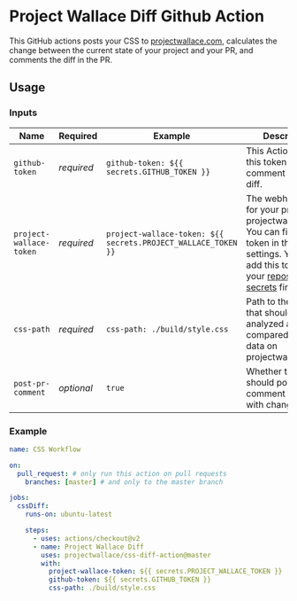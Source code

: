 # Project Wallace Diff Github Action

This GitHub actions posts your CSS to [projectwallace.com](https://www.projectwallace.com?ref=gh-diff-action), calculates the change between the current state of your project and your PR, and comments the diff in the PR.

## Usage

### Inputs

| Name                    | Required   | Example                                                       | Description                                                                                                                                                                                                                                                                                                     |
| ----------------------- | ---------- | ------------------------------------------------------------- | --------------------------------------------------------------------------------------------------------------------------------------------------------------------------------------------------------------------------------------------------------------------------------------------------------------- |
| `github-token`          | _required_ | `github-token: ${{ secrets.GITHUB_TOKEN }}`                   | This Action uses this token to post a comment with the diff.                                                                                                                                                                                                                                                    |
| `project-wallace-token` | _required_ | `project-wallace-token: ${{ secrets.PROJECT_WALLACE_TOKEN }}` | The webhook token for your project on projectwallace.com. You can find this token in the project settings. You must add this token to your [repository secrets](https://help.github.com/en/actions/configuring-and-managing-workflows/creating-and-storing-encrypted-secrets#creating-encrypted-secrets) first! |
| `css-path`              | _required_ | `css-path: ./build/style.css`                                 | Path to the CSS file that should be analyzed and compared to the data on projectwallace.com.                                                                                                                                                                                                                    |
| `post-pr-comment`       | _optional_ | `true`                                                        | Whether this action should post a comment to the PR with changes                                                                                                                                                                                                                                                |

### Example

```yaml
name: CSS Workflow

on:
  pull_request: # only run this action on pull requests
    branches: [master] # and only to the master branch

jobs:
  cssDiff:
    runs-on: ubuntu-latest

    steps:
      - uses: actions/checkout@v2
      - name: Project Wallace Diff
        uses: projectwallace/css-diff-action@master
        with:
          project-wallace-token: ${{ secrets.PROJECT_WALLACE_TOKEN }}
          github-token: ${{ secrets.GITHUB_TOKEN }}
          css-path: ./build/style.css
```
